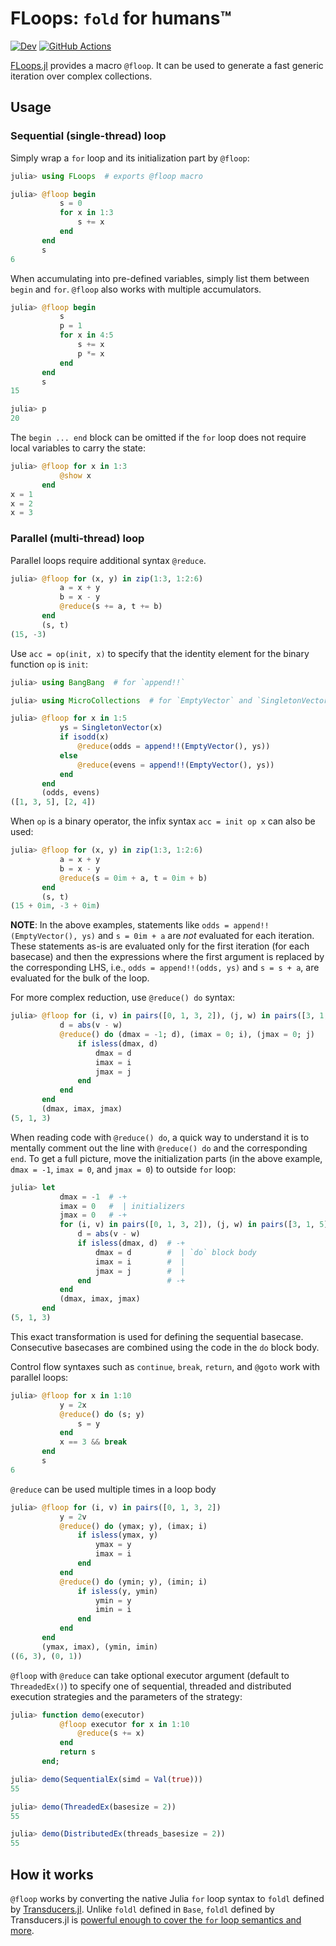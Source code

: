 # FLoops: `fold` for humans™

[![Dev](https://img.shields.io/badge/docs-dev-blue.svg)](https://juliafolds.github.io/FLoops.jl/dev)
[![GitHub Actions](https://github.com/JuliaFolds/FLoops.jl/workflows/Run%20tests/badge.svg)](https://github.com/JuliaFolds/FLoops.jl/actions?query=workflow%3A%22Run+tests%22)

[FLoops.jl](https://github.com/JuliaFolds/FLoops.jl) provides a macro
`@floop`.  It can be used to generate a fast generic iteration over
complex collections.

## Usage

### Sequential (single-thread) loop

Simply wrap a `for` loop and its initialization part by `@floop`:

```julia
julia> using FLoops  # exports @floop macro

julia> @floop begin
           s = 0
           for x in 1:3
               s += x
           end
       end
       s
6
```

When accumulating into pre-defined variables, simply list them between
`begin` and `for`.  `@floop` also works with multiple accumulators.

```julia
julia> @floop begin
           s
           p = 1
           for x in 4:5
               s += x
               p *= x
           end
       end
       s
15

julia> p
20
```

The `begin ... end` block can be omitted if the `for` loop does not
require local variables to carry the state:

```julia
julia> @floop for x in 1:3
           @show x
       end
x = 1
x = 2
x = 3
```

### Parallel (multi-thread) loop

Parallel loops require additional syntax `@reduce`.

```julia
julia> @floop for (x, y) in zip(1:3, 1:2:6)
           a = x + y
           b = x - y
           @reduce(s += a, t += b)
       end
       (s, t)
(15, -3)
```

Use `acc = op(init, x)` to specify that the identity element for the
binary function `op` is `init`:

```julia
julia> using BangBang  # for `append!!`

julia> using MicroCollections  # for `EmptyVector` and `SingletonVector`

julia> @floop for x in 1:5
           ys = SingletonVector(x)
           if isodd(x)
               @reduce(odds = append!!(EmptyVector(), ys))
           else
               @reduce(evens = append!!(EmptyVector(), ys))
           end
       end
       (odds, evens)
([1, 3, 5], [2, 4])
```

When `op` is a binary operator, the infix syntax `acc = init op x` can
also be used:

```julia
julia> @floop for (x, y) in zip(1:3, 1:2:6)
           a = x + y
           b = x - y
           @reduce(s = 0im + a, t = 0im + b)
       end
       (s, t)
(15 + 0im, -3 + 0im)
```

**NOTE**: In the above examples, statements like `odds =
append!!(EmptyVector(), ys)` and `s = 0im + a` are *not* evaluated for
each iteration.  These statements as-is are evaluated only for the
first iteration (for each basecase) and then the expressions where the
first argument is replaced by the corresponding LHS, i.e., `odds =
append!!(odds, ys)` and `s = s + a`, are evaluated for the bulk of the
loop.

For more complex reduction, use `@reduce() do` syntax:

```julia
julia> @floop for (i, v) in pairs([0, 1, 3, 2]), (j, w) in pairs([3, 1, 5])
           d = abs(v - w)
           @reduce() do (dmax = -1; d), (imax = 0; i), (jmax = 0; j)
               if isless(dmax, d)
                   dmax = d
                   imax = i
                   jmax = j
               end
           end
       end
       (dmax, imax, jmax)
(5, 1, 3)
```

When reading code with `@reduce() do`, a quick way to understand it is
to mentally comment out the line with `@reduce() do` and the
corresponding `end`.  To get a full picture, move the initialization
parts (in the above example, `dmax = -1`, `imax = 0`, and `jmax = 0`)
to outside `for` loop:

```julia
julia> let
           dmax = -1  # -+
           imax = 0   #  | initializers
           jmax = 0   # -+
           for (i, v) in pairs([0, 1, 3, 2]), (j, w) in pairs([3, 1, 5])
               d = abs(v - w)
               if isless(dmax, d)  # -+
                   dmax = d        #  | `do` block body
                   imax = i        #  |
                   jmax = j        #  |
               end                 # -+
           end
           (dmax, imax, jmax)
       end
(5, 1, 3)
```

This exact transformation is used for defining the sequential
basecase.  Consecutive basecases are combined using the code in the
`do` block body.

Control flow syntaxes such as `continue`, `break`, `return`, and
`@goto` work with parallel loops:

```julia
julia> @floop for x in 1:10
           y = 2x
           @reduce() do (s; y)
               s = y
           end
           x == 3 && break
       end
       s
6
```

`@reduce` can be used multiple times in a loop body

```julia
julia> @floop for (i, v) in pairs([0, 1, 3, 2])
           y = 2v
           @reduce() do (ymax; y), (imax; i)
               if isless(ymax, y)
                   ymax = y
                   imax = i
               end
           end
           @reduce() do (ymin; y), (imin; i)
               if isless(y, ymin)
                   ymin = y
                   imin = i
               end
           end
       end
       (ymax, imax), (ymin, imin)
((6, 3), (0, 1))
```

`@floop` with `@reduce` can take optional executor argument (default
to `ThreadedEx()`) to specify one of sequential, threaded and
distributed execution strategies and the parameters of the strategy:

```julia
julia> function demo(executor)
           @floop executor for x in 1:10
               @reduce(s += x)
           end
           return s
       end;

julia> demo(SequentialEx(simd = Val(true)))
55

julia> demo(ThreadedEx(basesize = 2))
55

julia> demo(DistributedEx(threads_basesize = 2))
55
```

## How it works

`@floop` works by converting the native Julia `for` loop syntax to
`foldl` defined by
[Transducers.jl](https://github.com/JuliaFolds/Transducers.jl).  Unlike
`foldl` defined in `Base`, `foldl` defined by Transducers.jl is
[powerful enough to cover the `for` loop semantics and more](https://tkf.github.io/Transducers.jl/dev/manual/#Base.foreach).
